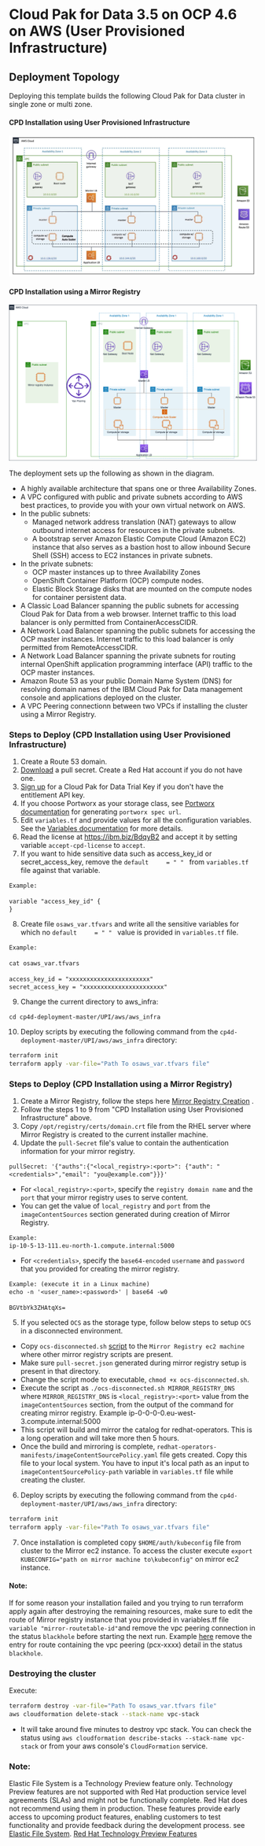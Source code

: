 
# Cloud Pak for Data 3.5 on OCP 4.6 on AWS (User Provisioned Infrastructure)

## Deployment Topology

Deploying this template builds the following Cloud Pak for Data cluster in single zone or multi zone.

#### CPD Installation using User Provisioned Infrastructure
![Alt text](images/aws-multi-zone.jpg)

#### CPD Installation using a Mirror Registry
![Alt text](images/mirror-architecture-diagram.png)

The deployment sets up the following as shown in the diagram.
 - A highly available architecture that spans one or three Availability Zones.
 - A VPC configured with public and private subnets according to AWS best practices, to provide you with your own virtual network on AWS.
 - In the public subnets:
   - Managed network address translation (NAT) gateways to allow outbound internet access for resources in the private subnets.
   - A bootstrap server Amazon Elastic Compute Cloud (Amazon EC2) instance that also serves as a bastion host to allow inbound Secure Shell (SSH) access to EC2 instances in private subnets.
 - In the private subnets:
   - OCP master instances up to three Availability Zones
   - OpenShift Container Platform (OCP) compute nodes.
   - Elastic Block Storage disks that are mounted on the compute nodes for container persistent data.
 - A Classic Load Balancer spanning the public subnets for accessing Cloud Pak for Data from a web browser. Internet traffic to this load balancer is only permitted from ContainerAccessCIDR.
 - A Network Load Balancer spanning the public subnets for accessing the OCP master instances. Internet traffic to this load balancer is only permitted from RemoteAccessCIDR.
 - A Network Load Balancer spanning the private subnets for routing internal OpenShift application programming interface (API) traffic to the OCP master instances.
 - Amazon Route 53 as your public Domain Name System (DNS) for resolving domain names of the IBM Cloud Pak for Data management console and applications deployed on the cluster.
 - A VPC Peering connectionn between two VPCs if installing the cluster using a Mirror Registry.

### Steps to Deploy (CPD Installation using User Provisioned Infrastructure)

1. Create a Route 53 domain.
2. [Download](https://cloud.redhat.com/openshift/install/pull-secret) a pull secret. Create a Red Hat account if you do not have one.
3. [Sign up](https://www.ibm.com/account/reg/us-en/signup?formid=urx-42212) for a Cloud Pak for Data Trial Key if you don't have the entitlement API key.
4. If you choose Portworx as your storage class, see [Portworx documentation](PORTWORX.md) for generating `portworx spec url`.
5. Edit `variables.tf` and provide values for all the configuration variables. See the [Variables documentation](VARIABLES.md) for more details.
6. Read the license at https://ibm.biz/BdqyB2 and accept it by setting variable `accept-cpd-license` to `accept`.
7. If you want to hide sensitive data such as access_key_id or secret_access_key, remove the `default     = " " ` from `variables.tf` file against that variable.
```
Example:

variable "access_key_id" {
}
```
8. Create file `osaws_var.tfvars` and write all the sensitive variables for which no `default     = " " ` value is provided in `variables.tf` file.
```
Example:

cat osaws_var.tfvars

access_key_id = "xxxxxxxxxxxxxxxxxxxxxxx"
secret_access_key = "xxxxxxxxxxxxxxxxxxxxxxx"
```
9. Change the current directory to aws_infra:
```
cd cp4d-deployment-master/UPI/aws/aws_infra
```
10. Deploy scripts by executing the following command from the `cp4d-deployment-master/UPI/aws/aws_infra` directory:
```bash
terraform init
terraform apply -var-file="Path To osaws_var.tfvars file"
```

### Steps to Deploy (CPD Installation using a Mirror Registry)

1. Create a Mirror Registry, follow the steps here [Mirror Registry Creation](../mirror-registry) .
2. Follow the steps 1 to 9 from "CPD Installation using User Provisioned Infrastructure" above.
3. Copy `/opt/registry/certs/domain.crt` file from the RHEL server where Mirror Registry is created to the current installer machine.
4. Update the `pull-Secret` file's value to contain the authentication information for your mirror registry. 
```
pullSecret: '{"auths":{"<local_registry>:<port>": {"auth": "<credentials>","email": "you@example.com"}}}'
```
* For `<local_registry>:<port>`, specify the `registry domain name` and the `port` that your mirror registry uses to serve content. 
* You can get the value of `local_registry` and `port` from the `imageContentSources` section generated during creation of Mirror Registry.
```
Example:
ip-10-5-13-111.eu-north-1.compute.internal:5000
```
* For `<credentials>`, specify the `base64-encoded` `username` and `password` that you provided for creating the mirror registry.
 ```
 Example: (execute it in a Linux machine)
 echo -n '<user_name>:<password>' | base64 -w0 
 
 BGVtbYk3ZHAtqXs=
 ```
 5. If you selected `OCS` as the storage type, follow below steps to setup `OCS` in a disconnected environment.
   * Copy `ocs-disconnected.sh` [script](../mirror-registry) to the `Mirror Registry ec2 machine` where other mirror registry 
   scripts are present.
   * Make sure `pull-secret.json` generated during mirror registry setup is present in that directory.
   * Change the script mode to executable, `chmod +x ocs-disconnected.sh`.
   * Execute the script as `./ocs-disconnected.sh MIRROR_REGISTRY_DNS` where `MIRROR_REGISTRY_DNS` is `<local_registry>:<port>` value from the `imageContentSources` section, from the output of the command for creating mirror registry. 
   Example ip-0-0-0-0.eu-west-3.compute.internal:5000
   * This script will build and mirror the catalog for redhat-operators. This is a long operation and will take more then 5 hours.
   * Once the build and mirroring is complete, `redhat-operators-manifests/imageContentSourcePolicy.yaml` file gets created. Copy this file to your local
   system. You have to input it's local path as an input to `imageContentSourcePolicy-path` variable in `variables.tf` file while
   creating the cluster.
 6. Deploy scripts by executing the following command from the `cp4d-deployment-master/UPI/aws/aws_infra` directory:
```bash
terraform init
terraform apply -var-file="Path To osaws_var.tfvars file"
```
 7. Once installation is completed copy `$HOME/auth/kubeconfig` file from  cluster to the Mirror ec2 instance. To access the
 cluster execute `export KUBECONFIG="path on mirror machine to\kubeconfig"` on mirror ec2 instance. 
#### Note:
If for some reason your installation failed and you trying to run terraform apply again after destroying the remaining resources, make sure to edit the route of Mirror registry instance that you provided in variables.tf file `variable "mirror-routetable-id"`and remove the vpc peering connection in the status `blackhole` before starting the next run. Example [here](images/vpc-peering.png) remove the entry for route containing the vpc peering (pcx-xxxx) detail in the status `blackhole`.
### Destroying the cluster
Execute:
  ```bash
  terraform destroy -var-file="Path To osaws_var.tfvars file"
  aws cloudformation delete-stack --stack-name vpc-stack
  ``` 
* It will take around five minutes to destroy vpc stack. You can check the status using `aws cloudformation describe-stacks --stack-name vpc-stack` or from your aws console's `CloudFormation` service.

### Note:
Elastic File System is a Technology Preview feature only. Technology Preview features are not supported with Red Hat production service level agreements (SLAs) and might not be functionally complete. Red Hat does not recommend using them in production. These features provide early access to upcoming product features, enabling customers to test functionality and provide feedback during the development process.
see [Elastic File System](https://docs.openshift.com/container-platform/4.3/storage/persistent_storage/persistent-storage-efs.html).
[Red Hat Technology Preview Features](https://access.redhat.com/support/offerings/techpreview/)
